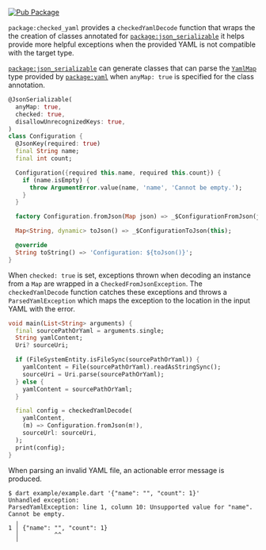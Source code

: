 [![Pub Package](https://img.shields.io/pub/v/checked_yaml.svg)](https://pub.dev/packages/checked_yaml)

`package:checked_yaml` provides a `checkedYamlDecode` function that wraps the
the creation of classes annotated for [`package:json_serializable`] it helps
provide more helpful exceptions when the provided YAML is not compatible with
the target type.

[`package:json_serializable`] can generate classes that can parse the
[`YamlMap`] type provided by [`package:yaml`] when `anyMap: true` is specified
for the class annotation.

```dart
@JsonSerializable(
  anyMap: true,
  checked: true,
  disallowUnrecognizedKeys: true,
)
class Configuration {
  @JsonKey(required: true)
  final String name;
  final int count;

  Configuration({required this.name, required this.count}) {
    if (name.isEmpty) {
      throw ArgumentError.value(name, 'name', 'Cannot be empty.');
    }
  }

  factory Configuration.fromJson(Map json) => _$ConfigurationFromJson(json);

  Map<String, dynamic> toJson() => _$ConfigurationToJson(this);

  @override
  String toString() => 'Configuration: ${toJson()}';
}
```

When `checked: true` is set, exceptions thrown when decoding an instance from a
`Map` are wrapped in a `CheckedFromJsonException`. The
`checkedYamlDecode` function catches these exceptions and throws a
`ParsedYamlException` which maps the exception to the location in the input
YAML with the error.

```dart
void main(List<String> arguments) {
  final sourcePathOrYaml = arguments.single;
  String yamlContent;
  Uri? sourceUri;

  if (FileSystemEntity.isFileSync(sourcePathOrYaml)) {
    yamlContent = File(sourcePathOrYaml).readAsStringSync();
    sourceUri = Uri.parse(sourcePathOrYaml);
  } else {
    yamlContent = sourcePathOrYaml;
  }

  final config = checkedYamlDecode(
    yamlContent,
    (m) => Configuration.fromJson(m!),
    sourceUrl: sourceUri,
  );
  print(config);
}
```

When parsing an invalid YAML file, an actionable error message is produced.

```console
$ dart example/example.dart '{"name": "", "count": 1}'
Unhandled exception:
ParsedYamlException: line 1, column 10: Unsupported value for "name". Cannot be empty.
  ╷
1 │ {"name": "", "count": 1}
  │          ^^
  ╵
```

[`package:json_serializable`]: https://pub.dev/packages/json_serializable
[`package:yaml`]: https://pub.dev/packages/yaml
[`YamlMap`]: https://pub.dev/documentation/yaml/latest/yaml/YamlMap-class.html
